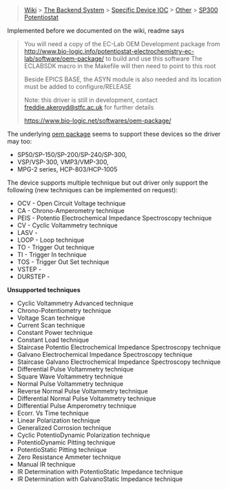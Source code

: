 > [Wiki](Home) > [The Backend System](The-Backend-System) > [Specific Device IOC](Specific-Device-IOC) > [Other](Other) > [SP300 Potentiostat](SP300-Potentiostat)

Implemented before we documented on the wiki, readme says

> You will need a copy of the EC-Lab OEM Development package from http://www.bio-logic.info/potentiostat-electrochemistry-ec-lab/software/oem-package/ to build and use this software The ECLABSDK macro in the Makefile will then need to point to this root
> 
> Beside EPICS BASE, the ASYN module is also needed and its location must be added to configure/RELEASE
>
> Note: this driver is still in development, contact freddie.akeroyd@stfc.ac.uk for further details
>
> https://www.bio-logic.net/softwares/oem-package/

The underlying [oem package]((https://www.bio-logic.net/softwares/oem-package/)) seems to support these devices so the driver may too:

- SP50/SP-150/SP-200/SP-240/SP-300,
- VSP/VSP-300, VMP3/VMP-300,
- MPG-2 series, HCP-803/HCP-1005

The device supports multiple technique but out driver only support the following (new techniques can be implemented on request):

- OCV - Open Circuit Voltage technique
- CA - Chrono-Amperometry technique
- PEIS - Potentio Electrochemical Impedance Spectroscopy technique
- CV - Cyclic Voltammetry technique
- LASV - 
- LOOP - Loop technique
- TO - Trigger Out technique
- TI - Trigger In technique
- TOS - Trigger Out Set technique
- VSTEP - 
- DURSTEP -

**Unsupported techniques**

- Cyclic Voltammetry Advanced technique
- Chrono-Potentiometry technique
- Voltage Scan technique
- Current Scan technique
- Constant Power technique
- Constant Load technique
- Staircase Potentio Electrochemical Impedance Spectroscopy technique
- Galvano Electrochemical Impedance Spectroscopy technique
- Staircase Galvano Electrochemical Impedance Spectroscopy technique
- Differential Pulse Voltammetry technique
- Square Wave Voltammetry technique
- Normal Pulse Voltammetry technique
- Reverse Normal Pulse Voltammetry technique
- Differential Normal Pulse Voltammetry technique
- Differential Pulse Amperometry technique
- Ecorr. Vs Time technique
- Linear Polarization technique
- Generalized Corrosion technique
- Cyclic PotentioDynamic Polarization technique
- PotentioDynamic Pitting technique
- PotentioStatic Pitting technique
- Zero Resistance Ammeter technique
- Manual IR technique
- IR Determination with PotentioStatic Impedance technique
- IR Determination with GalvanoStatic Impedance technique
